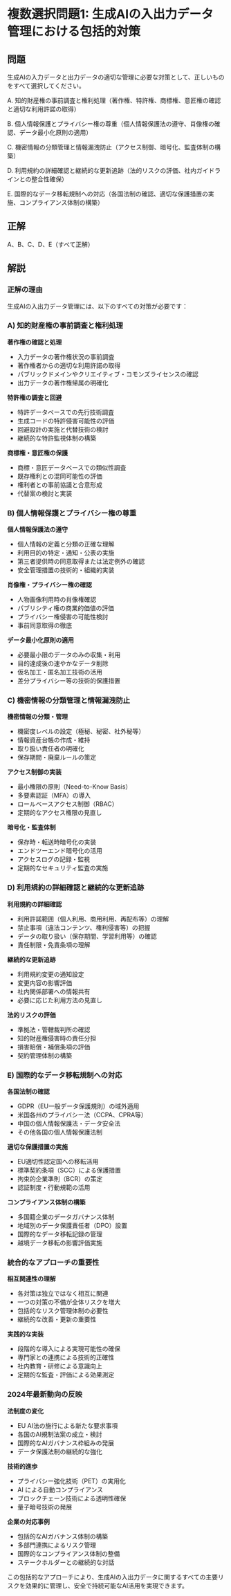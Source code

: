 # 複数選択問題1: 生成AIの入出力データ管理における包括的対策

## 問題
生成AIの入力データと出力データの適切な管理に必要な対策として、正しいものをすべて選択してください。

A. 知的財産権の事前調査と権利処理（著作権、特許権、商標権、意匠権の確認と適切な利用許諾の取得）

B. 個人情報保護とプライバシー権の尊重（個人情報保護法の遵守、肖像権の確認、データ最小化原則の適用）

C. 機密情報の分類管理と情報漏洩防止（アクセス制御、暗号化、監査体制の構築）

D. 利用規約の詳細確認と継続的な更新追跡（法的リスクの評価、社内ガイドラインとの整合性確保）

E. 国際的なデータ移転規制への対応（各国法制の確認、適切な保護措置の実施、コンプライアンス体制の構築）

## 正解
A、B、C、D、E（すべて正解）

## 解説

### 正解の理由
生成AIの入出力データ管理には、以下のすべての対策が必要です：

### A) 知的財産権の事前調査と権利処理
**著作権の確認と処理**
- 入力データの著作権状況の事前調査
- 著作権者からの適切な利用許諾の取得
- パブリックドメインやクリエイティブ・コモンズライセンスの確認
- 出力データの著作権帰属の明確化

**特許権の調査と回避**
- 特許データベースでの先行技術調査
- 生成コードの特許侵害可能性の評価
- 回避設計の実施と代替技術の検討
- 継続的な特許監視体制の構築

**商標権・意匠権の保護**
- 商標・意匠データベースでの類似性調査
- 既存権利との混同可能性の評価
- 権利者との事前協議と合意形成
- 代替案の検討と実装

### B) 個人情報保護とプライバシー権の尊重
**個人情報保護法の遵守**
- 個人情報の定義と分類の正確な理解
- 利用目的の特定・通知・公表の実施
- 第三者提供時の同意取得または法定例外の確認
- 安全管理措置の技術的・組織的実装

**肖像権・プライバシー権の確認**
- 人物画像利用時の肖像権確認
- パブリシティ権の商業的価値の評価
- プライバシー権侵害の可能性検討
- 事前同意取得の徹底

**データ最小化原則の適用**
- 必要最小限のデータのみの収集・利用
- 目的達成後の速やかなデータ削除
- 仮名加工・匿名加工技術の活用
- 差分プライバシー等の技術的保護措置

### C) 機密情報の分類管理と情報漏洩防止
**機密情報の分類・管理**
- 機密度レベルの設定（極秘、秘密、社外秘等）
- 情報資産台帳の作成・維持
- 取り扱い責任者の明確化
- 保存期間・廃棄ルールの策定

**アクセス制御の実装**
- 最小権限の原則（Need-to-Know Basis）
- 多要素認証（MFA）の導入
- ロールベースアクセス制御（RBAC）
- 定期的なアクセス権限の見直し

**暗号化・監査体制**
- 保存時・転送時暗号化の実装
- エンドツーエンド暗号化の活用
- アクセスログの記録・監視
- 定期的なセキュリティ監査の実施

### D) 利用規約の詳細確認と継続的な更新追跡
**利用規約の詳細確認**
- 利用許諾範囲（個人利用、商用利用、再配布等）の理解
- 禁止事項（違法コンテンツ、権利侵害等）の把握
- データの取り扱い（保存期間、学習利用等）の確認
- 責任制限・免責条項の理解

**継続的な更新追跡**
- 利用規約変更の通知設定
- 変更内容の影響評価
- 社内関係部署への情報共有
- 必要に応じた利用方法の見直し

**法的リスクの評価**
- 準拠法・管轄裁判所の確認
- 知的財産権侵害時の責任分担
- 損害賠償・補償条項の評価
- 契約管理体制の構築

### E) 国際的なデータ移転規制への対応
**各国法制の確認**
- GDPR（EU一般データ保護規則）の域外適用
- 米国各州のプライバシー法（CCPA、CPRA等）
- 中国の個人情報保護法・データ安全法
- その他各国の個人情報保護法制

**適切な保護措置の実施**
- EU適切性認定国への移転活用
- 標準契約条項（SCC）による保護措置
- 拘束的企業準則（BCR）の策定
- 認証制度・行動規範の活用

**コンプライアンス体制の構築**
- 多国籍企業のデータガバナンス体制
- 地域別のデータ保護責任者（DPO）設置
- 国際的なデータ移転記録の管理
- 越境データ移転の影響評価実施

### 統合的なアプローチの重要性

**相互関連性の理解**
- 各対策は独立ではなく相互に関連
- 一つの対策の不備が全体リスクを増大
- 包括的なリスク管理体制の必要性
- 継続的な改善・更新の重要性

**実践的な実装**
- 段階的な導入による実現可能性の確保
- 専門家との連携による技術的正確性
- 社内教育・研修による意識向上
- 定期的な監査・評価による効果測定

### 2024年最新動向の反映

**法制度の変化**
- EU AI法の施行による新たな要求事項
- 各国のAI規制法案の成立・検討
- 国際的なAIガバナンス枠組みの発展
- データ保護法制の継続的な強化

**技術的進歩**
- プライバシー強化技術（PET）の実用化
- AI による自動コンプライアンス
- ブロックチェーン技術による透明性確保
- 量子暗号技術の発展

**企業の対応事例**
- 包括的なAIガバナンス体制の構築
- 多部門連携によるリスク管理
- 国際的なコンプライアンス体制の整備
- ステークホルダーとの継続的な対話

この包括的なアプローチにより、生成AIの入出力データに関するすべての主要リスクを効果的に管理し、安全で持続可能なAI活用を実現できます。